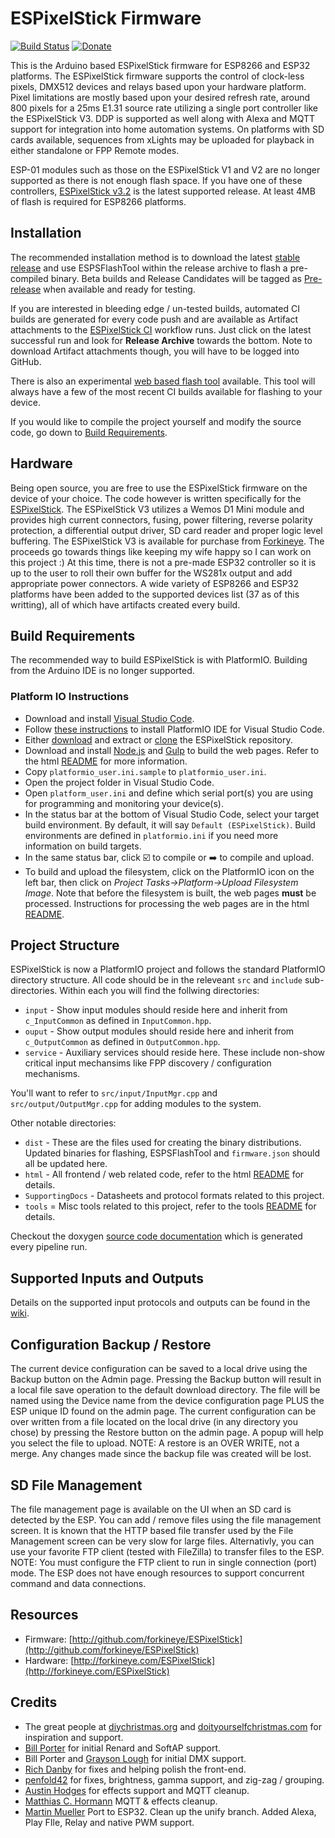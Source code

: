 # ESPixelStick Firmware

[![Build Status](https://github.com/forkineye/ESPixelStick/actions/workflows/build.yml/badge.svg)](https://github.com/forkineye/ESPixelStick/actions/workflows/build.yml)
[![Donate](https://img.shields.io/badge/Donate-PayPal-green.svg)](https://paypal.me/ShelbyMerrick)

This is the Arduino based ESPixelStick firmware for ESP8266 and ESP32 platforms. The ESPixelStick firmware supports the control of clock-less pixels, DMX512 devices and relays based upon your hardware platform. Pixel limitations are mostly based upon your desired refresh rate, around 800 pixels for a 25ms E1.31 source rate utilizing a single port controller like the ESPixelStick V3. DDP is supported as well along with Alexa and MQTT support for integration into home automation systems. On platforms with SD cards available, sequences from xLights may be uploaded for playback in either standalone or FPP Remote modes.

ESP-01 modules such as those on the ESPixelStick V1 and V2 are no longer supported as there is not enough flash space. If you have one of these controllers, [ESPixelStick v3.2](https://github.com/forkineye/ESPixelStick/releases/tag/v3.2) is the latest supported release. At least 4MB of flash is required for ESP8266 platforms.

## Installation

The recommended installation method is to download the latest [stable release](https://github.com/forkineye/ESPixelStick/releases/latest) and use ESPSFlashTool within the release archive to flash a pre-compiled binary. Beta builds and Release Candidates will be tagged as [Pre-release](https://github.com/forkineye/ESPixelStick/releases) when available and ready for testing.

If you are interested in bleeding edge / un-tested builds, automated CI builds are generated for every code push and are available as Artifact attachments to the [ESPixelStick CI](https://github.com/forkineye/ESPixelStick/actions/workflows/build.yaml) workflow runs. Just click on the latest successful run and look for **Release Archive** towards the bottom. Note to download Artifact attachments though, you will have to be logged into GitHub.

There is also an experimental [web based flash tool](https://espixelstickwebflasher.from-ct.com:5000) available. This tool will always have a few of the most recent CI builds available for flashing to your device.

If you would like to compile the project yourself and modify the source code, go down to [Build Requirements](#build-requirements).

## Hardware

Being open source, you are free to use the ESPixelStick firmware on the device of your choice. The code however is written specifically for the [ESPixelStick](http://forkineye.com/espixelstick). The ESPixelStick V3 utilizes a Wemos D1 Mini module and provides high current connectors, fusing, power filtering, reverse polarity protection, a differential output driver, SD card reader and proper logic level buffering. The ESPixelStick V3 is available for purchase from [Forkineye](https://forkineye.com/product/espixelstick-v3/). The proceeds go towards things like keeping my wife happy so I can work on this project :) At this time, there is not a pre-made ESP32 controller so it is up to the user to roll their own buffer for the WS281x output and add appropriate power connectors. A wide variety of ESP8266 and ESP32 platforms have been added to the supported devices list (37 as of this writting), all of which have artifacts created every build.

## Build Requirements

The recommended way to build ESPixelStick is with PlatformIO. Building from the Arduino IDE is no longer supported.

### Platform IO Instructions

- Download and install [Visual Studio Code](https://code.visualstudio.com/).
- Follow [these instructions](https://platformio.org/install/ide?install=vscode) to install PlatformIO IDE for Visual Studio Code.
- Either [download](https://github.com/forkineye/ESPixelStick/archive/refs/heads/main.zip) and extract or [clone](https://docs.github.com/en/repositories/creating-and-managing-repositories/cloning-a-repository) the ESPixelStick repository.
- Download and install [Node.js](https://nodejs.org/) and [Gulp](http://gulpjs.com/) to build the web pages. Refer to the html [README](html/README.md) for more information.
- Copy `platformio_user.ini.sample` to `platformio_user.ini`.
- Open the project folder in Visual Studio Code.
- Open `platform_user.ini` and define which serial port(s) you are using for programming and monitoring your device(s).
- In the status bar at the bottom of Visual Studio Code, select your target build environment. By default, it will say `Default (ESPixelStick)`. Build environments are defined in `platformio.ini` if you need more information on build targets.
- In the same status bar, click ☑️ to compile or ➡️ to compile and upload.
- To build and upload the filesystem, click on the PlatformIO icon on the left bar, then click on _Project Tasks->Platform->Upload Filesystem Image_. Note that before the filesystem is built, the web pages **must** be processed. Instructions for processing the web pages are in the html [README](html/README.md).

## Project Structure

ESPixelStick is now a PlatformIO project and follows the standard PlatformIO directory structure. All code should be in the releveant `src` and `include` sub-directories. Within each you will find the follwing directories:

- `input` - Show input modules should reside here and inherit from `c_InputCommon` as defined in `InputCommon.hpp`.
- `ouput` - Show output modules should reside here and inherit from `c_OutputCommon` as defined in `OutputCommon.hpp`.
- `service` - Auxiliary services should reside here. These include non-show critical input mechansims like FPP discovery / configuration mechanisms.

You'll want to refer to `src/input/InputMgr.cpp` and `src/output/OutputMgr.cpp` for adding modules to the system.

Other notable directories:

- `dist` - These are the files used for creating the binary distributions. Updated binaries for flashing, ESPSFlashTool and `firmware.json` should all be updated here.
- `html` - All frontend / web related code, refer to the html [README](html/README.md) for details.
- `SupportingDocs` - Datasheets and protocol formats related to this project.
- `tools` = Misc tools related to this project, refer to the tools [README](toosl/README.md) for details.

Checkout the doxygen [source code documentation](https://forkineye.github.io/ESPixelStick/doxy/) which is generated every pipeline run.

## Supported Inputs and Outputs

Details on the supported input protocols and outputs can be found in the [wiki](https://github.com/forkineye/ESPixelStick/wiki/Supported-Inputs-and-Outputs).

## Configuration Backup / Restore

The current device configuration can be saved to a local drive using the Backup button on the Admin page. Pressing the Backup button will result in a local file save operation to the default download directory. The file will be named using the Device name from the device configuration page PLUS the ESP unique ID found on the admin page.
The current configuration can be over written from a file located on the local drive (in any directory you chose) by pressing the Restore button on the admin page. A popup will help you select the file to upload.
NOTE: A restore is an OVER WRITE, not a merge. Any changes made since the backup file was created will be lost.

## SD File Management

The file management page is available on the UI when an SD card is detected by the ESP. You can add / remove files using the file management screen. It is known that the HTTP based file transfer used by the File Management screen can be very slow for large files. Alternativly, you can use your favorite FTP client (tested with FileZilla) to transfer files to the ESP. NOTE: You must configure the FTP client to run in single connection (port) mode. The ESP does not have enough resources to support concurrent command and data connections.

## Resources

- Firmware: [http://github.com/forkineye/ESPixelStick](http://github.com/forkineye/ESPixelStick)
- Hardware: [http://forkineye.com/ESPixelStick](http://forkineye.com/ESPixelStick)

## Credits

- The great people at [diychristmas.org](http://diychristmas.org) and [doityourselfchristmas.com](http://doityourselfchristmas.com) for inspiration and support.
- [Bill Porter](https://github.com/madsci1016) for initial Renard and SoftAP support.
- Bill Porter and [Grayson Lough](https://github.com/GraysonLough) for initial DMX support.
- [Rich Danby](https://github.com/cinoan) for fixes and helping polish the front-end.
- [penfold42](https://github.com/penfold42) for fixes, brightness, gamma support, and zig-zag / grouping.
- [Austin Hodges](https://github.com/ahodges9) for effects support and MQTT cleanup.
- [Matthias C. Hormann](https://github.com/Moonbase59) MQTT & effects cleanup.
- [Martin Mueller](https://github.com/MartinMueller2003) Port to ESP32. Clean up the unify branch. Added Alexa, Play FIle, Relay and native PWM support.
